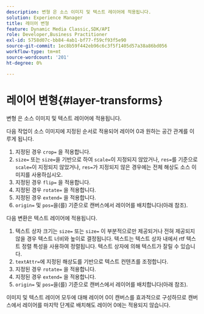 ```yaml
---
description: 변형 은 소스 이미지 및 텍스트 레이어에 적용됩니다.
solution: Experience Manager
title: 레이어 변형
feature: Dynamic Media Classic,SDK/API
role: Developer,Business Practitioner
exl-id: 5758d07c-bb84-4ab1-bf77-f59cf93f5e90
source-git-commit: 1ec8b59f442eb96c6c3f5f1405d57a38a86bd056
workflow-type: tm+mt
source-wordcount: '201'
ht-degree: 0%

---
```


# 레이어 변형{#layer-transforms}

변형 은 소스 이미지 및 텍스트 레이어에 적용됩니다.

다음 작업이 소스 이미지에 지정된 순서로 적용되어 레이어 0과 원하는 공간 관계를 이루게 됩니다.

1. 지정된 경우 `crop=` 을 적용합니다.
1. `size=` 또는 `size=`을 기반으로 하여 `scale=`이 지정되지 않았거나, `res=`를 기준으로 `scale=`이 지정되지 않았거나, `res=`가 지정되지 않은 경우에는 전체 해상도 소스 이미지를 사용하십시오.
1. 지정된 경우 `flip=` 을 적용합니다.
1. 지정된 경우 `rotate=` 을 적용합니다.
1. 지정된 경우 `extend=` 을 적용합니다.
1. `origin=` 및 `pos=`을(를) 기준으로 캔버스에서 레이어를 배치합니다(아래 참조).

다음 변환은 텍스트 레이어에 적용됩니다.

1. 텍스트 상자 크기는 `size=` 또는 `size=` 이 부분적으로만 제공되거나 전혀 제공되지 않을 경우 텍스트 너비와 높이로 결정됩니다. 텍스트는 텍스트 상자 내에서 rtf 텍스트 정렬 특성을 사용하여 정렬됩니다. 텍스트 상자에 의해 텍스트가 잘릴 수 있습니다.
1. `textAttr=`에 지정된 해상도를 기반으로 텍스트 컨텐츠를 조정합니다.
1. 지정된 경우 `rotate=` 을 적용합니다.
1. 지정된 경우 `extend=` 을 적용합니다.
1. `origin=` 및 `pos=`을(를) 기준으로 캔버스에서 레이어를 배치합니다(아래 참조).

이미지 및 텍스트 레이어 모두에 대해 레이어 0이 캔버스를 효과적으로 구성하므로 캔버스에서 레이어를 마지막 단계로 배치해도 레이어 0에는 적용되지 않습니다.
